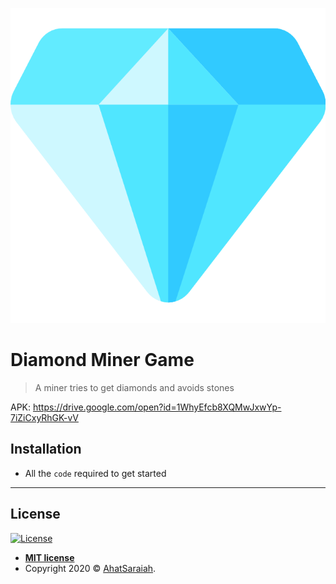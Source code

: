 
<a href="http://fvcproductions.com"><img src="https://github.com/AhatSaraiah/Diamond_Miner_Game/blob/master/app/src/main/res/drawable/diamond.png"  ></a>

# Diamond Miner Game
>A miner tries to get diamonds and avoids stones


APK:
https://drive.google.com/open?id=1WhyEfcb8XQMwJxwYp-7iZiCxyRhGK-vV



## Installation

- All the `code` required to get started

---


## License

[![License](http://img.shields.io/:license-mit-blue.svg?style=flat-square)](http://badges.mit-license.org)

- **[MIT license](http://opensource.org/licenses/mit-license.php)**
- Copyright 2020 © <a href="https://github.com/AhatSaraiah" target="_blank">AhatSaraiah</a>.
